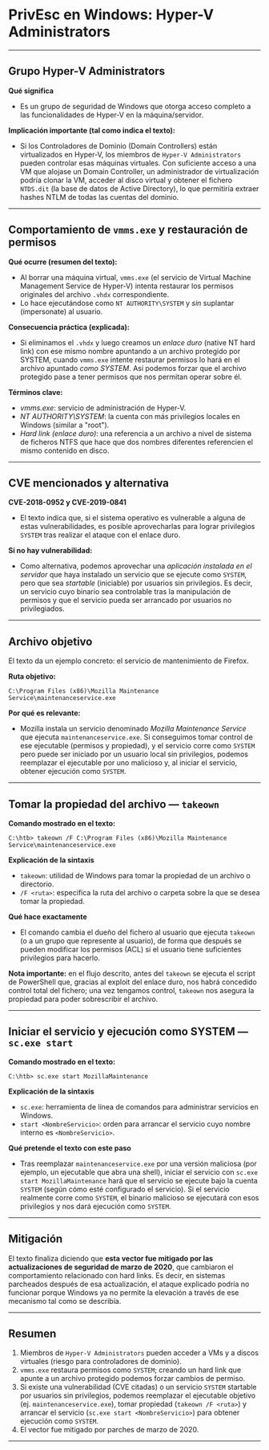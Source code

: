# PrivEsc en Windows: Hyper-V Administrators 

---

## Grupo **Hyper-V Administrators**

**Qué significa**

* Es un grupo de seguridad de Windows que otorga acceso completo a las funcionalidades de Hyper‑V en la máquina/servidor.

**Implicación importante (tal como indica el texto):**

* Si los Controladores de Dominio (Domain Controllers) están virtualizados en Hyper‑V, los miembros de `Hyper‑V Administrators` pueden controlar esas máquinas virtuales. Con suficiente acceso a una VM que alojase un Domain Controller, un administrador de virtualización podría clonar la VM, acceder al disco virtual y obtener el fichero `NTDS.dit` (la base de datos de Active Directory), lo que permitiría extraer hashes NTLM de todas las cuentas del dominio.

---

## Comportamiento de `vmms.exe` y restauración de permisos

**Qué ocurre (resumen del texto):**

* Al borrar una máquina virtual, `vmms.exe` (el servicio de Virtual Machine Management Service de Hyper‑V) intenta restaurar los permisos originales del archivo `.vhdx` correspondiente.
* Lo hace ejecutándose como `NT AUTHORITY\SYSTEM` y *sin* suplantar (impersonate) al usuario.

**Consecuencia práctica (explicada):**

* Si eliminamos el `.vhdx` y luego creamos un *enlace duro* (native NT hard link) con ese mismo nombre apuntando a un archivo protegido por SYSTEM, cuando `vmms.exe` intente restaurar permisos lo hará en el archivo apuntado *como SYSTEM*. Así podemos forzar que el archivo protegido pase a tener permisos que nos permitan operar sobre él.

**Términos clave:**

* *vmms.exe*: servicio de administración de Hyper‑V.
* *NT AUTHORITY\SYSTEM*: la cuenta con más privilegios locales en Windows (similar a "root").
* *Hard link (enlace duro)*: una referencia a un archivo a nivel de sistema de ficheros NTFS que hace que dos nombres diferentes referencien el mismo contenido en disco.

---

## CVE mencionados y alternativa

**CVE-2018-0952 y CVE-2019-0841**

* El texto indica que, si el sistema operativo es vulnerable a alguna de estas vulnerabilidades, es posible aprovecharlas para lograr privilegios `SYSTEM` tras realizar el ataque con el enlace duro.

**Si no hay vulnerabilidad:**

* Como alternativa, podemos aprovechar una *aplicación instalada en el servidor* que haya instalado un servicio que se ejecute como `SYSTEM`, pero que sea *startable* (iniciable) por usuarios sin privilegios. Es decir, un servicio cuyo binario sea controlable tras la manipulación de permisos y que el servicio pueda ser arrancado por usuarios no privilegiados.

---

## Archivo objetivo 

El texto da un ejemplo concreto: el servicio de mantenimiento de Firefox.

**Ruta objetivo:**

```
C:\Program Files (x86)\Mozilla Maintenance Service\maintenanceservice.exe
```

**Por qué es relevante:**

* Mozilla instala un servicio denominado *Mozilla Maintenance Service* que ejecuta `maintenanceservice.exe`. Si conseguimos tomar control de ese ejecutable (permisos y propiedad), y el servicio corre como `SYSTEM` pero puede ser iniciado por un usuario local sin privilegios, podemos reemplazar el ejecutable por uno malicioso y, al iniciar el servicio, obtener ejecución como `SYSTEM`.

---

## Tomar la propiedad del archivo — `takeown`

**Comando mostrado en el texto:**

```
C:\htb> takeown /F C:\Program Files (x86)\Mozilla Maintenance Service\maintenanceservice.exe
```

**Explicación de la sintaxis**

* `takeown`: utilidad de Windows para tomar la propiedad de un archivo o directorio.
* `/F <ruta>`: especifica la ruta del archivo o carpeta sobre la que se desea tomar la propiedad.

**Qué hace exactamente**

* El comando cambia el dueño del fichero al usuario que ejecuta `takeown` (o a un grupo que represente al usuario), de forma que después se pueden modificar los permisos (ACL) si el usuario tiene suficientes privilegios para hacerlo.

**Nota importante:** en el flujo descrito, antes del `takeown` se ejecuta el script de PowerShell que, gracias al exploit del enlace duro, nos habrá concedido control total del fichero; una vez tengamos control, `takeown` nos asegura la propiedad para poder sobrescribir el archivo.

---

## Iniciar el servicio y ejecución como SYSTEM — `sc.exe start`

**Comando mostrado en el texto:**

```
C:\htb> sc.exe start MozillaMaintenance
```

**Explicación de la sintaxis**

* `sc.exe`: herramienta de línea de comandos para administrar servicios en Windows.
* `start <NombreServicio>`: orden para arrancar el servicio cuyo nombre interno es `<NombreServicio>`.

**Qué pretende el texto con este paso**

* Tras reemplazar `maintenanceservice.exe` por una versión maliciosa (por ejemplo, un ejecutable que abra una shell), iniciar el servicio con `sc.exe start MozillaMaintenance` hará que el servicio se ejecute bajo la cuenta `SYSTEM` (según cómo esté configurado el servicio). Si el servicio realmente corre como `SYSTEM`, el binario malicioso se ejecutará con esos privilegios y nos dará ejecución como `SYSTEM`.

---

## Mitigación 

El texto finaliza diciendo que **esta vector fue mitigado por las actualizaciones de seguridad de marzo de 2020**, que cambiaron el comportamiento relacionado con hard links. Es decir, en sistemas parcheados después de esa actualización, el ataque explicado podría no funcionar porque Windows ya no permite la elevación a través de ese mecanismo tal como se describía.

---

## Resumen

1. Miembros de `Hyper‑V Administrators` pueden acceder a VMs y a discos virtuales (riesgo para controladores de dominio).
2. `vmms.exe` restaura permisos como `SYSTEM`; creando un hard link que apunte a un archivo protegido podemos forzar cambios de permiso.
3. Si existe una vulnerabilidad (CVE citadas) o un servicio `SYSTEM` startable por usuarios sin privilegios, podemos reemplazar el ejecutable objetivo (ej. `maintenanceservice.exe`), tomar propiedad (`takeown /F <ruta>`) y arrancar el servicio (`sc.exe start <NombreServicio>`) para obtener ejecución como `SYSTEM`.
4. El vector fue mitigado por parches de marzo de 2020.

---


